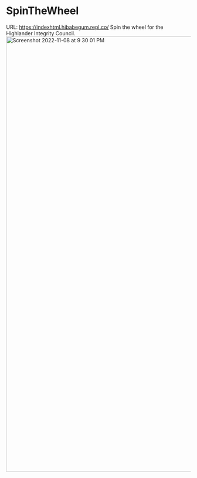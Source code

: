 # SpinTheWheel
URL: https://indexhtml.hibabegum.repl.co/
Spin the wheel for the Highlander Integrity Council. 
<img width="1186" alt="Screenshot 2022-11-08 at 9 30 01 PM" src="https://user-images.githubusercontent.com/98222818/200722757-a3a49728-943d-4639-8bc2-f470d2937e01.png">
